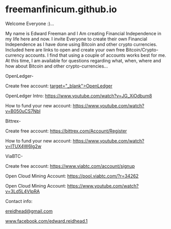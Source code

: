# freemanfinicum.github.io


Welcome Everyone :)...

My name is Edward Freeman and I Am creating Financial Independence in my life here and now.  I invite Everyone to create their own Financial Independence as I have done using Bitcoin and other crypto currencies.  Included here are links to open and create your own free Bitcoin/Crypto-currency accounts.  I find that using a couple of accounts works best for me.  At this time, I am available for questions regarding what, when, where and how about Bitcoin and other crypto-currencies...


OpenLedger-


Create free account:  <a href="https://bitshares.openledger.info?r=community-crypto-union">target="_blank">OpenLedger</a> 

OpenLedger Intro:  https://www.youtube.com/watch?v=JG_XiOdbum8

How to fund your new account:  https://www.youtube.com/watch?v=B050uCS7NbI


Bittrex-


Create free account:  https://bittrex.com/Account/Register

How to fund your new account:  https://www.youtube.com/watch?v=ITUX4W6Ig2w


ViaBTC-


Create free account:  https://www.viabtc.com/account/signup

Open Cloud Mining Account:  https://pool.viabtc.com/?r=34262

Open Cloud Mining Account:  https://www.youtube.com/watch?v=3Ld5L4VIpRA



Contact info:


ereidhead@gmail.com

www.facebook.com/edward.reidhead.1


